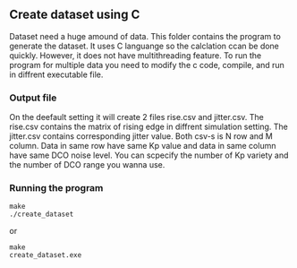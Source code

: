 ## Create dataset using C
Dataset need a huge amound of data. This folder contains the program to generate the dataset. It uses C languange so the calclation ccan be done quickly. However, it does not have multithreading feature. To run the program for multiple data you need to modify the c code, compile, and run in diffrent executable file.

### Output file
On the deefault setting it will create 2 files rise.csv and jitter.csv. The rise.csv contains the matrix of rising edge in diffrent simulation setting. The jitter.csv contains corresponding jitter value. Both csv-s is N row and M column. Data in same row have same Kp value and data in same column have same DCO noise level. You can scpecify the number of Kp variety and the number of DCO range you wanna use. 

### Running the program
```
make
./create_dataset
```
or
```
make
create_dataset.exe
```